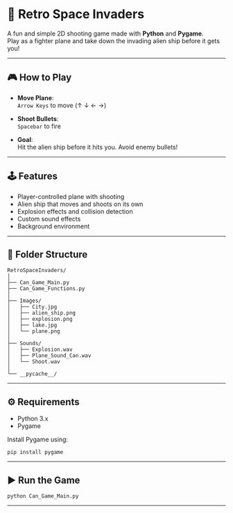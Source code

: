 # 🚀 Retro Space Invaders

A fun and simple 2D shooting game made with **Python** and **Pygame**.  
Play as a fighter plane and take down the invading alien ship before it gets you!

---

## 🎮 How to Play

- **Move Plane**:  
  `Arrow Keys` to move (↑ ↓ ← →)

- **Shoot Bullets**:  
  `Spacebar` to fire

- **Goal**:  
  Hit the alien ship before it hits you. Avoid enemy bullets!

---

## 🕹 Features

- Player-controlled plane with shooting  
- Alien ship that moves and shoots on its own  
- Explosion effects and collision detection  
- Custom sound effects  
- Background environment  

---

## 📁 Folder Structure

```
RetroSpaceInvaders/
│
├── Can_Game_Main.py
├── Can_Game_Functions.py
│
├── Images/
│   ├── City.jpg
│   ├── alien_ship.png
│   ├── explosion.png
│   ├── lake.jpg
│   └── plane.png
│
├── Sounds/
│   ├── Explosion.wav
│   ├── Plane_Sound_Can.wav
│   └── Shoot.wav
│
└── __pycache__/
```

---

## ⚙ Requirements

- Python 3.x  
- Pygame

Install Pygame using:

```
pip install pygame
```

---

## ▶ Run the Game

```
python Can_Game_Main.py
```

---


